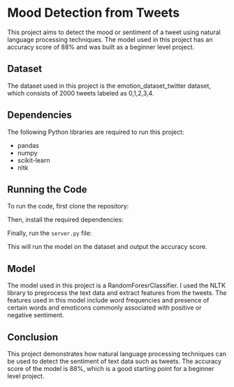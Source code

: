 # Mood Detection from Tweets

This project aims to detect the mood or sentiment of a tweet using natural language processing techniques. The model used in this project has an accuracy score of 88% and was built as a beginner level project.

## Dataset

The dataset used in this project is the emotion_dataset_twitter dataset, which consists of 2000 tweets labeled as 0,1,2,3,4.

## Dependencies

The following Python libraries are required to run this project:

- pandas
- numpy
- scikit-learn
- nltk

## Running the Code

To run the code, first clone the repository:


Then, install the required dependencies:


Finally, run the `server.py` file:


This will run the model on the dataset and output the accuracy score.

## Model

The model used in this project is a RandomForesrClassifier. I used the NLTK library to preprocess the text data and extract features from the tweets. The features used in this model include word frequencies and presence of certain words and emoticons commonly associated with positive or negative sentiment.

## Conclusion

This project demonstrates how natural language processing techniques can be used to detect the sentiment of text data such as tweets. The accuracy score of the model is 88%, which is a good starting point for a beginner level project.
